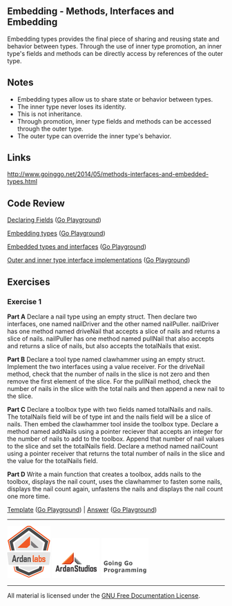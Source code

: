 ## Embedding - Methods, Interfaces and Embedding

Embedding types provides the final piece of sharing and reusing state and behavior between types. Through the use of inner type promotion, an inner type's fields and methods can be directly access by references of the outer type.

## Notes

* Embedding types allow us to share state or behavior between types.
* The inner type never loses its identity.
* This is not inheritance.
* Through promotion, inner type fields and methods can be accessed through the outer type.
* The outer type can override the inner type's behavior.

## Links

http://www.goinggo.net/2014/05/methods-interfaces-and-embedded-types.html

## Code Review

[Declaring Fields](example1/example1.go) ([Go Playground](https://play.golang.org/p/e5O_Dx5VpM))

[Embedding types](example2/example2.go) ([Go Playground](https://play.golang.org/p/UkrDXkk-Ch))

[Embedded types and interfaces](example3/example3.go) ([Go Playground](https://play.golang.org/p/BgEoThS7u9))

[Outer and inner type interface implementations](example4/example4.go) ([Go Playground](https://play.golang.org/p/jfOfrRMPZR))

## Exercises

### Exercise 1

**Part A** Declare a nail type using an empty struct. Then declare two interfaces, one named nailDriver and the other named nailPuller. nailDriver has one method named driveNail that accepts a slice of nails and returns a slice of nails. nailPuller has one method named pullNail that also accepts and returns a slice of nails,
but also accepts the totalNails that exist.

**Part B** Declare a tool type named clawhammer using an empty struct. Implement the two interfaces using a value receiver. For the driveNail method, check that
the number of nails in the slice is not zero and then remove the first element of the slice. For the pullNail method, check the number of nails in the slice with the total nails and then append a new nail to the slice.

**Part C** Declare a toolbox type with two fields named totalNails and nails. The totalNails field will be of type int and the nails field will be a slice of nails. Then embed the clawhammer tool inside the toolbox type. Declare a method named addNails using a pointer reciever that accepts an integer for the number
of nails to add to the toolbox. Append that number of nail values to the slice and set the totalNails field. Declare a method named nailCount using a pointer receiver that returns the total number of nails in the slice and the value for the totalNails field.

**Part D** Write a main function that creates a toolbox, adds nails to the toolbox, displays the nail count, uses the clawhammer to fasten some nails, displays
the nail count again, unfastens the nails and displays the nail count one more time.

[Template](exercises/template1/template1.go) ([Go Playground](https://play.golang.org/p/XOBHUvz5uz)) | 
[Answer](exercises/exercise1/exercise1.go) ([Go Playground](https://play.golang.org/p/aIES0zfHfg))

___
[![Ardan Labs](../../00-slides/images/ggt_logo.png)](http://www.ardanlabs.com)
[![Ardan Studios](../../00-slides/images/ardan_logo.png)](http://www.ardanstudios.com)
[![GoingGo Blog](../../00-slides/images/ggb_logo.png)](http://www.goinggo.net)
___
All material is licensed under the [GNU Free Documentation License](https://github.com/ArdanStudios/gotraining/blob/master/LICENSE).
